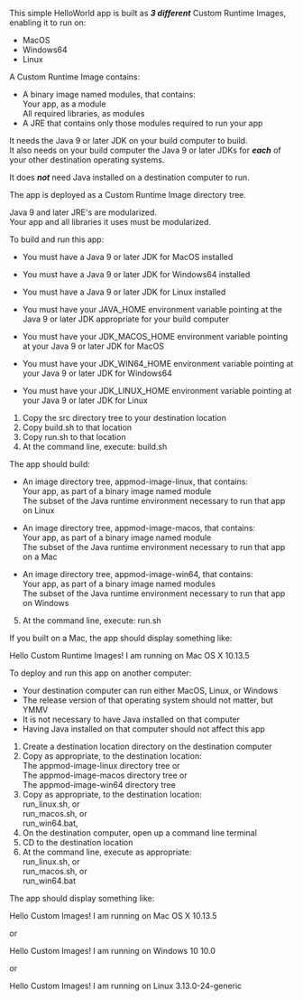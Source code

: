This simple HelloWorld app is built as ***3 different*** Custom Runtime Images, 
enabling it to run on:

- MacOS
- Windows64
- Linux

A Custom Runtime Image contains:
- A binary image named modules, that contains:  
Your app, as a module  
All required libraries, as modules  
- A JRE that contains only those modules required to run your app

It needs the Java 9 or later JDK on your build computer to build.  
It also needs on your build computer the Java 9 or later JDKs 
for ***each*** of your other destination operating systems.

It does  ***not*** need Java installed on a destination computer to run.

The app is deployed as a Custom Runtime Image directory tree.

Java 9 and later JRE's are modularized.  
Your app and all libraries it uses must be modularized.

To build and run this app:

- You must have a Java 9 or later JDK for MacOS installed 
- You must have a Java 9 or later JDK for Windows64 installed
- You must have a Java 9 or later JDK for Linux installed

- You must have your JAVA_HOME environment variable pointing at the Java 9 or later JDK appropriate for your build computer
- You must have your JDK_MACOS_HOME environment variable pointing at your Java 9 or later JDK for MacOS
- You must have your JDK_WIN64_HOME environment variable pointing at your Java 9 or later JDK for Windows64
- You must have your JDK_LINUX_HOME environment variable pointing at your Java 9 or later JDK for Linux

1. Copy the src directory tree to your destination location
2. Copy build.sh to that location
3. Copy run.sh to that location
4. At the command line, execute: build.sh

The app should build:

- An image directory tree, appmod-image-linux, that contains:  
 Your app, as part of a binary image named module  
 The subset of the Java runtime environment necessary to run that app on Linux

- An image directory tree, appmod-image-macos, that contains:  
 Your app, as part of a binary image named module   
 The subset of the Java runtime environment necessary to run that app
 on a Mac
 
- An image directory tree, appmod-image-win64, that contains:  
 Your app, as part of a binary image named modules   
 The subset of the Java runtime environment necessary to run that app on Windows

5. At the command line, execute: run.sh

If you built on a Mac, the app should display something like:  

Hello Custom Runtime Images!
I am running on Mac OS X 10.13.5

To deploy and run this app on another computer:

- Your destination computer can run either MacOS, Linux, or Windows
- The release version of that operating system should not matter, but YMMV
- It is not necessary to have Java installed on that computer
- Having Java installed on that computer should not affect this app

1. Create a destination location directory on the destination computer
2. Copy as appropriate, to the destination location:  
The appmod-image-linux directory tree or  
The appmod-image-macos directory tree or  
The appmod-image-win64 directory tree  
3. Copy as appropriate, to the destination location:  
run_linux.sh, or  
run_macos.sh, or  
run_win64.bat, 
4. On the destination computer, open up a command line terminal
5. CD to the destination location
6. At the command line, execute as appropriate:  
run_linux.sh, or  
run_macos.sh, or  
run_win64.bat

The app should display something like:   

Hello Custom Images!
I am running on Mac OS X 10.13.5

or

Hello Custom Images!
I am running on Windows 10 10.0

or

Hello Custom Images!
I am running on Linux 3.13.0-24-generic
